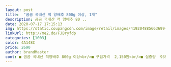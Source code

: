```yaml
---
layout: post 
title:  "곰곰 국내산 적 양배추 800g 이상, 1개" 
description: 곰곰 국내산 적 양배추 80 ..
date: 2020-07-17 17:15:13 
img: https://static.coupangcdn.com/image/retail/images/419204885663699-08c2e0a6-a1a2-4a0a-9fc3-bbcfb7e64602.jpg 
linkUrl: http://me2.do/FJBryfdp 
categories: [1003] 
color: 4A148C 
price: 2690 
author: brandMaster 
cont: ■ 곰곰 국내산 적양배추 800g 이상<br/>■ 구입가격  2,150원<br/>■ 실중량  939g<br/>개인적인 느낌일 수 있으나 보라색이 흰식 양배추보다는 항상 조금더 단단하고 튼튼한 느낌이 듭니다.<br/><br/>다이어트 필수 야채중 하나인만큼 다들 흰색이 지겹고 녹색도 힘들어 졌을 때 하나씩 하세요!<br/>닭갈비에 넣어 익혀먹어도 좋아요<br/>딴딴하게 빈틈없이 잎사귀가 촥촥 붙어있고<br/>물에 담그면서 보니 한장한장 뽀독뽀독한것이 상태 아주 좋았어요.<br/><br/>밀봉이 아주 잘되어있었고 양배추가 단단하고 묵직하고 알찬 느낌이에요.<br/><br/>반딱반딱 광택이 도는것이 아주 좋은 품질의 적채임을 알 수 있었습니다.<br/><br/>샐러드하려다가 급 닭갈비 땡겨서 함께 주문한 닭다리정육에 적양배추 섞어 재어두었답니다.<br/><br/>식이섬유가 많이 들어서인지는 몰라도 일반 양배추에비하면 적양배추는 억센식감이지요.<br/><br/>아기 이유식에도 넣고 샐러드도 해먹으려고 구입했어요<br/>양배추의 신선도는 매우 좋습니다.<br/> 속도 알차게 꽉차있고 두툼하고 무겁습니다.<br/><br/>어디에 넣어도 자주색 물이 드는 그런 느낌이긴 합니다 하지만 제가 이 색을 좋아해서 저는 좋습니다 적어도 비트 보다는 맛있구요.<br/><br/> 
---
```

 